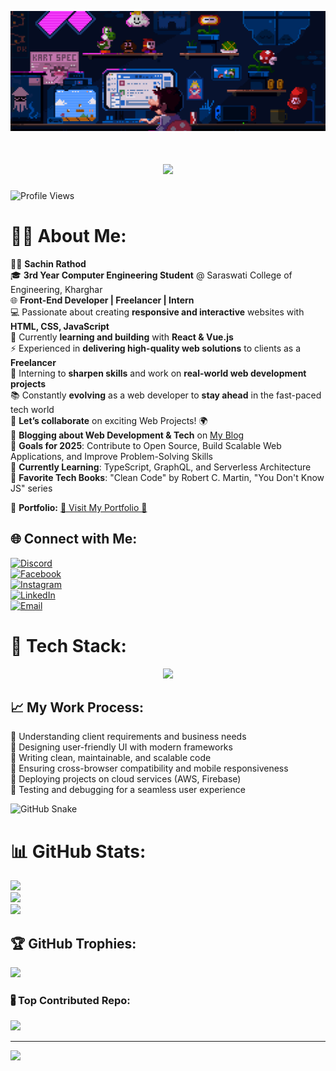![logo](https://github.com/swapnil2382/swapnil2382/blob/main/1_aniyNTcHORbvDiLGUzJSsQ.gif)

<h1 align="center">
    <img src="https://readme-typing-svg.herokuapp.com/?font=Righteous&size=35&center=true&vCenter=true&width=500&height=70&color=F4FF35&duration=4000&lines=Hi+There!+👋;+I'm+Sachin+Rathod+;Passionate+Software+Developer!+;FULL+Stack+Developer!+;" />
</h1>

<p align="left"> <img src="https://komarev.com/ghpvc/?username=fnicke&label=Profile%20views&color=0e75b6&style=flat" alt="Profile Views" /> </p>

# 💪🏻 About Me:
👨‍💻 **Sachin Rathod**  
🎓 **3rd Year Computer Engineering Student** @ Saraswati College of Engineering, Kharghar  
🌐 **Front-End Developer | Freelancer | Intern**  
💻 Passionate about creating **responsive and interactive** websites with **HTML, CSS, JavaScript**  
🚀 Currently **learning and building** with **React & Vue.js**  
⚡ Experienced in **delivering high-quality web solutions** to clients as a **Freelancer**  
🔧 Interning to **sharpen skills** and work on **real-world web development projects**  
📚 Constantly **evolving** as a web developer to **stay ahead** in the fast-paced tech world  
💬 **Let’s collaborate** on exciting Web Projects! 🌍  
📝 **Blogging about Web Development & Tech** on [My Blog](#)  
🎯 **Goals for 2025**: Contribute to Open Source, Build Scalable Web Applications, and Improve Problem-Solving Skills  
🌱 **Currently Learning**: TypeScript, GraphQL, and Serverless Architecture  
📖 **Favorite Tech Books**: "Clean Code" by Robert C. Martin, "You Don't Know JS" series  

📏 **Portfolio:** [🚀 Visit My Portfolio 🚀](https://fnicke.github.io/My-Portfolio/?#)

## 🌐 Connect with Me:
[![Discord](https://img.shields.io/badge/🔴_Discord-%237289DA.svg?logo=discord&logoColor=white)](https://discord.gg/Fnicke)  
[![Facebook](https://img.shields.io/badge/💙_Facebook-%231877F2.svg?logo=Facebook&logoColor=white)](https://www.facebook.com/p/Sachin-Rathod-100040887106473/?wtsid=rdr_0KPZMhStMSgCWVBY4&from_intent_redirect=1#)  
[![Instagram](https://img.shields.io/badge/💎_Instagram-%23E4405F.svg?logo=Instagram&logoColor=white)](https://www.instagram.com/insane_sachin_666/?hl=en)  
[![LinkedIn](https://img.shields.io/badge/🌟_LinkedIn-%230077B5.svg?logo=linkedin&logoColor=white)](https://www.linkedin.com/in/sachin-rathod-469168310/)  
[![Email](https://img.shields.io/badge/📧_Email-D14836?logo=gmail&logoColor=white)](mailto:rathodsachin0766@gmail.com)

# 🌟 Tech Stack:
<div align="center">
    <img src="https://skillicons.dev/icons?i=java,html,css,js,react,nextjs,php,mysql,python,express,oracle,tensorflow,pytorch,scikit-learn,typescript,graphql,docker,aws" />
</div>

## 📈 My Work Process:
🔹 Understanding client requirements and business needs  
🔹 Designing user-friendly UI with modern frameworks  
🔹 Writing clean, maintainable, and scalable code  
🔹 Ensuring cross-browser compatibility and mobile responsiveness  
🔹 Deploying projects on cloud services (AWS, Firebase)  
🔹 Testing and debugging for a seamless user experience  

<picture>
  <source media="(prefers-color-scheme: dark)" srcset="https://raw.githubusercontent.com/tobiasmeyhoefer/tobiasmeyhoefer/output/github-snake-dark.svg" />
  <source media="(prefers-color-scheme: light)" srcset="https://raw.githubusercontent.com/tobiasmeyhoefer/tobiasmeyhoefer/output/github-snake.svg" />
  <img alt="GitHub Snake" src="https://raw.githubusercontent.com/tobiasmeyhoefer/tobiasmeyhoefer/output/github-snake.svg" />
</picture>

# 📊 GitHub Stats:
![](https://github-readme-stats.vercel.app/api?username=FNICKE&theme=dark&hide_border=false&include_all_commits=true&count_private=false)  
![](https://github-readme-streak-stats.herokuapp.com/?user=FNICKE&theme=dark&hide_border=false)  
![](https://github-readme-stats.vercel.app/api/top-langs/?username=FNICKE&theme=dark&hide_border=false&include_all_commits=true&count_private=false&layout=compact)

## 🏆 GitHub Trophies:
![](https://github-profile-trophy.vercel.app/?username=FNICKE&theme=radical&no-frame=false&no-bg=false&margin-w=4)

### 🖁 Top Contributed Repo:
![](https://github-contributor-stats.vercel.app/api?username=FNICKE&limit=5&theme=dark&combine_all_yearly_contributions=true)

---
[![](https://visitcount.itsvg.in/api?id=FNICKE&icon=0&color=0)](https://visitcount.itsvg.in)

<!-- Proudly created with GPRM ( https://gprm.itsvg.in ) -->


